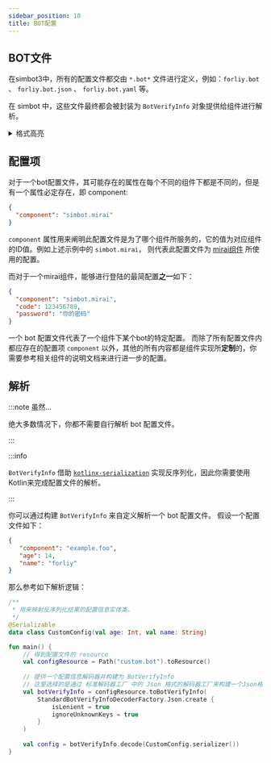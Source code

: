 ```yaml
---
sidebar_position: 10
title: BOT配置
---
```



## BOT文件

在simbot3中，所有的配置文件都交由 `*.bot*` 文件进行定义，例如：`forliy.bot` 、 `forliy.bot.json` 、 `forliy.bot.yaml` 等。


在 simbot 中，这些文件最终都会被封装为 `BotVerifyInfo` 对象提供给组件进行解析。

<details>
<summary>格式高亮</summary>

在默认情况下， `.bot` 文件等同于 `.json`。因此如果你想使用 `.bot` 格式文件的同时能够拥有IDE的格式高亮，你可以配置你的IDE。
以IDEA举例，你可以通过 `settings -> File Types` 中左侧搜索 `JSON`，并在右边添加 pattern: `*.bot`，如下图这样：

![](@site/static/img/bot_config/idea-json-file-config.png)



</details>


## 配置项
对于一个bot配置文件，其可能存在的属性在每个不同的组件下都是不同的，但是有一个属性必定存在，即 component:
```json title='my-bot.bot'
{
  "component": "simbot.mirai"
}
```

`component` 属性用来阐明此配置文件是为了哪个组件所服务的，它的值为对应组件的ID值。例如上述示例中的 `simbot.mirai`，
则代表此配置文件为 [mirai组件](../component-overview/mirai) 所使用的配置。

而对于一个mirai组件，能够进行登陆的最简配置**之一**如下：

```json title='my-bot.bot'
{
  "component": "simbot.mirai",
  "code": 123456789,
  "password": "你的密码"
}
```

一个 bot 配置文件代表了一个组件下某个bot的特定配置。
而除了所有配置文件内都应存在的配置项 `component` 以外，其他的所有内容都是组件实现所**定制**的，你需要参考相关组件的说明文档来进行进一步的配置。

## 解析

:::note 虽然...

绝大多数情况下，你都不需要自行解析 bot 配置文件。

:::

:::info

`BotVerifyInfo` 借助 [`kotlinx-serialization`](https://github.com/Kotlin/kotlinx.serialization) 实现反序列化，因此你需要使用Kotlin来完成配置文件的解析。

:::


你可以通过构建 `BotVerifyInfo` 来自定义解析一个 bot 配置文件。
假设一个配置文件如下：
```json title='custom.bot'
{
   "component": "example.foo",
   "age": 14,
   "name": "forliy"
}
```

那么参考如下解析逻辑：
```kotlin title='Example.kt'
/**
 * 用来映射反序列化结果的配置信息实体类。
 */
@Serializable
data class CustomConfig(val age: Int, val name: String)

fun main() {
    // 得到配置文件的 resource
    val configResource = Path("custom.bot").toResource()
    
    // 提供一个配置信息解码器并构建为 BotVerifyInfo
    // 这里选择的是通过 标准解码器工厂 中的 Json 格式的解码器工厂来构建一个Json格式的配置文件解码器。
    val botVerifyInfo = configResource.toBotVerifyInfo(
        StandardBotVerifyInfoDecoderFactory.Json.create {
            isLenient = true
            ignoreUnknownKeys = true
        }
    )
    
    val config = botVerifyInfo.decode(CustomConfig.serializer())
}
```

